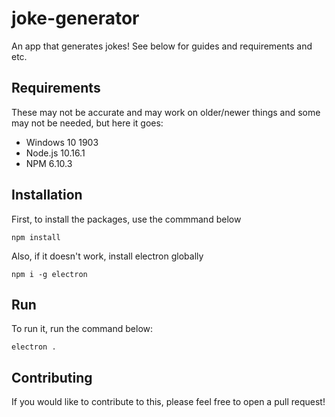# joke-generator
 An app that generates jokes! See below for guides and requirements and etc.
## Requirements
 These may not be accurate and may work on older/newer things and some may not be needed, but here it goes:
 - Windows 10 1903
 - Node.js 10.16.1
 - NPM 6.10.3
## Installation
 First, to install the packages, use the commmand below
 ```
 npm install
 ```

 Also, if it doesn't work, install electron globally
 ```
 npm i -g electron
 ```
## Run
 To run it, run the command below:
 ```
 electron .
 ```
## Contributing
 If you would like to contribute to this, please feel free to open a pull request!

